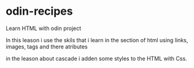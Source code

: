 # odin-recipes
Learn HTML with odin project

In this leason i use the skils that i learn in the section of html using links, images, tags and there atributes 

in the leason about cascade i adden some styles to the HTML with Css.